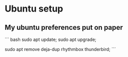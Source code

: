 # Ubuntu setup

My ubuntu preferences put on paper
---

´´´ bash
sudo apt update;
sudo apt upgrade;

sudo apt remove deja-dup rhythmbox thunderbird;
´´´
